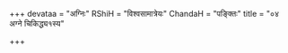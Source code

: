 +++
devataa = "अग्निः"
RShiH = "विश्वसामात्रेयः"
ChandaH = "पङ्क्तिः"
title = "०४ अग्ने चिकिद्ध्य१स्य"

+++
